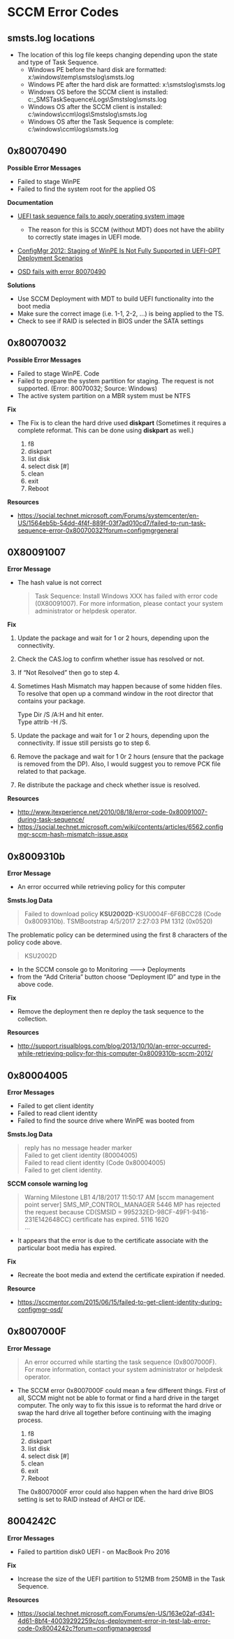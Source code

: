 # SCCM Error Codes

## smsts.log locations

- The location of this log file keeps changing depending upon the state and type of Task Sequence.
  - Windows PE before the hard disk are formatted: x:\windows\temp\smstslog\smsts.log
  - Windows PE after the hard disk are formatted: x:\smstslog\smsts.log
  - Windows OS before the SCCM client is installed: c:\_SMSTaskSequence\Logs\Smstslog\smsts.log
  - Windows OS after the SCCM client is installed: c:\windows\ccm\logs\Smstslog\smsts.log
  - Windows OS after the Task Sequence is complete: c:\windows\ccm\logs\smsts.log

## 0x80070490

**Possible Error Messages**

- Failed to stage WinPE
- Failed to find the system root for the applied OS

**Documentation**

- [UEFI task sequence fails to apply operating system image](https://social.technet.microsoft.com/Forums/en-US/f6d6d07c-bc10-4395-96e7-5c199d70d4e1/uefi-task-sequence-fails-to-apply-operating-system-image?forum=configmanagerosd)

  - The reason for this is SCCM (without MDT) does not have the ability to correctly state images in UEFI mode.

- [ConfigMgr 2012: Staging of WinPE Is Not Fully Supported in UEFI-GPT Deployment Scenarios](https://social.technet.microsoft.com/Forums/en-US/d39d36d9-8177-4a37-8fbc-b7ecfaaa7929/configmgr-2012-staging-of-winpe-is-not-fully-supported-in-uefigpt-deployment-scenarios?forum=configmanagerosd)

- [OSD fails with error 80070490](https://sccmdiet.wordpress.com/2014/04/23/osd-fails-with-error-80070490/)

**Solutions**

- Use SCCM Deployment with MDT to build UEFI functionality into the boot media
- Make sure the correct image (i.e. 1-1, 2-2, ...) is being applied to the TS.
- Check to see if RAID is selected in BIOS under the SATA settings

## 0x80070032

**Possible Error Messages**

- Failed to stage WinPE. Code
- Failed to prepare the system partition for staging. The request is not supported. (Error: 80070032; Source: Windows)
- The active system partition on a MBR system must be NTFS

**Fix**

- The Fix is to clean the hard drive used **diskpart** (Sometimes it requires a complete reformat. This can be done using **diskpart** as well.)

  1. f8
  2. diskpart
  3. list disk
  4. select disk [#]
  5. clean
  6. exit
  7. Reboot

**Resources**

- https://social.technet.microsoft.com/Forums/systemcenter/en-US/1564eb5b-54dd-4f4f-889f-03f7ad010cd7/failed-to-run-task-sequence-error-0x80070032?forum=configmgrgeneral

## 0X80091007

**Error Message**

- The hash value is not correct

  > Task Sequence: Install Windows XXX has failed with error code (0X80091007). For more information, please contact your system administrator or helpdesk operator.

**Fix**

1. Update the package and wait for 1 or 2 hours, depending upon the connectivity.  
2. Check the CAS.log to confirm whether issue has resolved or not.
3. If “Not Resolved” then go to step 4.  
4. Sometimes Hash Mismatch may happen because of some hidden files. To resolve that open up a command window in the root director that contains your package.  

    Type Dir /S /A:H and hit enter.  
    Type attrib -H /S.

5. Update the package and wait for 1 or 2 hours, depending upon the connectivity. If issue still persists go to step 6.  
6. Remove the package and wait for 1 0r 2 hours (ensure that the package is removed from the DP). Also, I would suggest you to remove PCK file related to that package.  
7. Re distribute the package and check whether issue is resolved.

**Resources**

- http://www.itexperience.net/2010/08/18/error-code-0x80091007-during-task-sequence/
- https://social.technet.microsoft.com/wiki/contents/articles/6562.configmgr-sccm-hash-mismatch-issue.aspx

## 0x8009310b

**Error Message**

- An error occurred while retrieving policy for this computer

**Smsts.log Data**

  > Failed to download policy **KSU2002D**-KSU0004F-6F6BCC28 (Code 0x8009310b).	TSMBootstrap	4/5/2017 2:27:03 PM	1312 (0x0520)

The problematic policy can be determined using the first 8 characters of the policy code above.

  > KSU2002D

- In the SCCM console go to Monitoring ---> Deployments
- from the “Add Criteria” button choose “Deployment ID” and type in the above code.  

**Fix**

- Remove the deployment then re deploy the task sequence to the collection.

**Resources**

- http://support.risualblogs.com/blog/2013/10/10/an-error-occurred-while-retrieving-policy-for-this-computer-0x8009310b-sccm-2012/

## 0x80004005

**Error Messages**

- Failed to get client identity
- Failed to read client identity
- Failed to find the source drive where WinPE was booted from

**Smsts.log Data**

  > reply has no message header marker  
  Failed to get client identity (80004005)  
  Failed to read client identity (Code 0x80004005)   
  Failed to get client identity.

**SCCM console warning log**

  > Warning	Milestone	LB1	4/18/2017 11:50:17 AM	[sccm management point server]	SMS_MP_CONTROL_MANAGER	5446	MP has rejected the request because CD(SMSID = 995232ED-98CF-49F1-9416-231E142648CC) certificate has expired.	5116	1620  
  ...

- It appears that the error is due to the certificate associate with the particular boot media has expired.

**Fix**

- Recreate the boot media and extend the certificate expiration if needed.

**Resource**

- https://sccmentor.com/2015/06/15/failed-to-get-client-identity-during-configmgr-osd/

## 0x8007000F

**Error Message**

  > An error occurred while starting the task sequence (0x8007000F). For more information, contact your system administrator or helpdesk operator.

- The SCCM error 0x8007000F could mean a few different things. First of all, SCCM might not be able to format or find a hard drive in the target computer. The only way to fix this issue is to reformat the hard drive or swap the hard drive all together before continuing with the imaging process.

    1. f8
    2. diskpart
    3. list disk
    4. select disk [#]
    5. clean
    6. exit
    7. Reboot

    The 0x8007000F error could also happen when the hard drive BIOS setting is set to RAID instead of AHCI or IDE.

## 8004242C

**Error Messages**

- Failed to partition disk0 UEFI - on MacBook Pro 2016

**Fix**

- Increase the size of the UEFI partition to 512MB from 250MB in the Task Sequence.

**Resources**

- https://social.technet.microsoft.com/Forums/en-US/163e02af-d341-4d61-8bf4-40039292259c/os-deployment-error-in-test-lab-error-code-0x8004242c?forum=configmanagerosd
